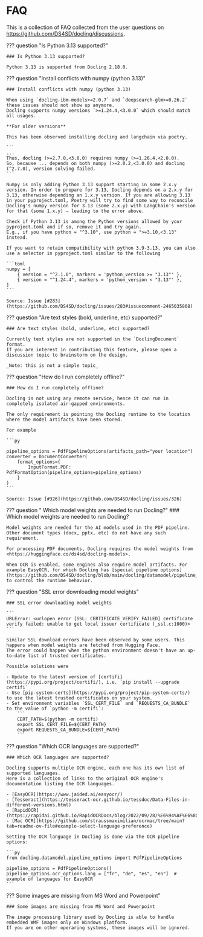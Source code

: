 # FAQ

This is a collection of FAQ collected from the user questions on <https://github.com/DS4SD/docling/discussions>.


??? question "Is Python 3.13 supported?"

    ### Is Python 3.13 supported?

    Python 3.13 is supported from Docling 2.18.0.


??? question "Install conflicts with numpy (python 3.13)"

    ### Install conflicts with numpy (python 3.13)

    When using `docling-ibm-models>=2.0.7` and `deepsearch-glm>=0.26.2` these issues should not show up anymore.
    Docling supports numpy versions `>=1.24.4,<3.0.0` which should match all usages.

    **For older versions**

    This has been observed installing docling and langchain via poetry.

    ```
    ...
    Thus, docling (>=2.7.0,<3.0.0) requires numpy (>=1.26.4,<2.0.0).
    So, because ... depends on both numpy (>=2.0.2,<3.0.0) and docling (^2.7.0), version solving failed.
    ```

    Numpy is only adding Python 3.13 support starting in some 2.x.y version. In order to prepare for 3.13, Docling depends on a 2.x.y for 3.13, otherwise depending an 1.x.y version. If you are allowing 3.13 in your pyproject.toml, Poetry will try to find some way to reconcile Docling's numpy version for 3.13 (some 2.x.y) with LangChain's version for that (some 1.x.y) — leading to the error above.

    Check if Python 3.13 is among the Python versions allowed by your pyproject.toml and if so, remove it and try again.
    E.g., if you have python = "^3.10", use python = ">=3.10,<3.13" instead.

    If you want to retain compatibility with python 3.9-3.13, you can also use a selector in pyproject.toml similar to the following

    ```toml
    numpy = [
        { version = "^2.1.0", markers = 'python_version >= "3.13"' },
        { version = "^1.24.4", markers = 'python_version < "3.13"' },
    ]
    ```

    Source: Issue [#283](https://github.com/DS4SD/docling/issues/283#issuecomment-2465035868)


??? question "Are text styles (bold, underline, etc) supported?"

    ### Are text styles (bold, underline, etc) supported?

    Currently text styles are not supported in the `DoclingDocument` format.
    If you are interest in contributing this feature, please open a discussion topic to brainstorm on the design.

    _Note: this is not a simple topic_


??? question "How do I run completely offline?"

    ### How do I run completely offline?

    Docling is not using any remote service, hence it can run in completely isolated air-gapped environments.

    The only requirement is pointing the Docling runtime to the location where the model artifacts have been stored.

    For example

    ```py

    pipeline_options = PdfPipelineOptions(artifacts_path="your location")
    converter = DocumentConverter(
        format_options={
            InputFormat.PDF: PdfFormatOption(pipeline_options=pipeline_options)
        }
    )
    ```

    Source: Issue [#326](https://github.com/DS4SD/docling/issues/326)


??? question " Which model weights are needed to run Docling?"
    ### Which model weights are needed to run Docling?

    Model weights are needed for the AI models used in the PDF pipeline. Other document types (docx, pptx, etc) do not have any such requirement.

    For processing PDF documents, Docling requires the model weights from <https://huggingface.co/ds4sd/docling-models>.

    When OCR is enabled, some engines also require model artifacts. For example EasyOCR, for which Docling has [special pipeline options](https://github.com/DS4SD/docling/blob/main/docling/datamodel/pipeline_options.py#L68) to control the runtime behavior.


??? question "SSL error downloading model weights"

    ### SSL error downloading model weights

    ```
    URLError: <urlopen error [SSL: CERTIFICATE_VERIFY_FAILED] certificate verify failed: unable to get local issuer certificate (_ssl.c:1000)>
    ```

    Similar SSL download errors have been observed by some users. This happens when model weights are fetched from Hugging Face.
    The error could happen when the python environment doesn't have an up-to-date list of trusted certificates.

    Possible solutions were

    - Update to the latest version of [certifi](https://pypi.org/project/certifi/), i.e. `pip install --upgrade certifi`
    - Use [pip-system-certs](https://pypi.org/project/pip-system-certs/) to use the latest trusted certificates on your system.
    - Set environment variables `SSL_CERT_FILE` and `REQUESTS_CA_BUNDLE` to the value of `python -m certifi`:
        ```
        CERT_PATH=$(python -m certifi)
        export SSL_CERT_FILE=${CERT_PATH}
        export REQUESTS_CA_BUNDLE=${CERT_PATH}
        ```


??? question "Which OCR languages are supported?"

    ### Which OCR languages are supported?

    Docling supports multiple OCR engine, each one has its own list of supported languages.
    Here is a collection of links to the original OCR engine's documentation listing the OCR languages.

    - [EasyOCR](https://www.jaided.ai/easyocr/)
    - [Tesseract](https://tesseract-ocr.github.io/tessdoc/Data-Files-in-different-versions.html)
    - [RapidOCR](https://rapidai.github.io/RapidOCRDocs/blog/2022/09/28/%E6%94%AF%E6%8C%81%E8%AF%86%E5%88%AB%E8%AF%AD%E8%A8%80/)
    - [Mac OCR](https://github.com/straussmaximilian/ocrmac/tree/main?tab=readme-ov-file#example-select-language-preference)

    Setting the OCR language in Docling is done via the OCR pipeline options:

    ```py
    from docling.datamodel.pipeline_options import PdfPipelineOptions

    pipeline_options = PdfPipelineOptions()
    pipeline_options.ocr_options.lang = ["fr", "de", "es", "en"]  # example of languages for EasyOCR
    ```


??? Some images are missing from MS Word and Powerpoint"

    ### Some images are missing from MS Word and Powerpoint

    The image processing library used by Docling is able to handle embedded WMF images only on Windows platform.
    If you are on other operaring systems, these images will be ignored.
